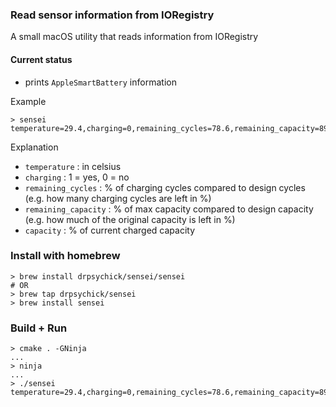 ### Read sensor information from IORegistry
A small macOS utility that reads information from IORegistry

#### Current status
* prints `AppleSmartBattery` information

Example
```shell script
> sensei
temperature=29.4,charging=0,remaining_cycles=78.6,remaining_capacity=89.3,capacity=95.3
```

Explanation
* `temperature` : in celsius
* `charging` : 1 = yes, 0 = no
* `remaining_cycles` : % of charging cycles compared to design cycles (e.g. how many charging cycles are left in %)
* `remaining_capacity` : % of max capacity compared to design capacity (e.g. how much of the original capacity is left in %)
* `capacity` : % of current charged capacity

### Install with homebrew
```shell script
> brew install drpsychick/sensei/sensei
# OR
> brew tap drpsychick/sensei
> brew install sensei
```

### Build + Run
```shell script
> cmake . -GNinja
...
> ninja
...
> ./sensei
temperature=29.4,charging=0,remaining_cycles=78.6,remaining_capacity=89.3,capacity=95.3
```
